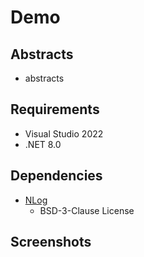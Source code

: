 # Demo

## Abstracts

* abstracts

## Requirements

* Visual Studio 2022
* .NET 8.0

## Dependencies

* [NLog](https://github.com/NLog/NLog)
  * BSD-3-Clause License

## Screenshots

